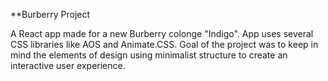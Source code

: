 **Burberry Project

A React app made for a new Burberry colonge "Indigo". App uses several CSS libraries like AOS and Animate.CSS. Goal of the project was to keep in mind the elements of design using minimalist structure to create an interactive user experience.
